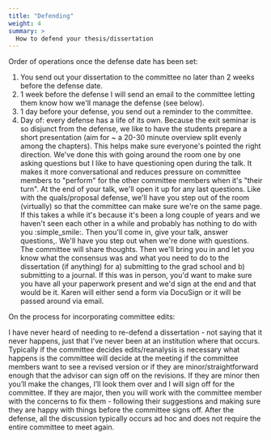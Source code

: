 ```yaml
---
title: "Defending"
weight: 4
summary: >
  How to defend your thesis/dissertation
---
```


Order of operations once the defense date has been set:

1) You send out your dissertation to the committee no later than 2 weeks before the defense date. 
2) 1 week before the defense I will send an email to the committee letting them know how we'll manage the defense (see below). 
3) 1 day before your defense, you send out a reminder to the committee. 
4) Day of: every defense has a life of its own. Because the exit seminar is so disjunct from the defense, we like to have the students prepare a short presentation (aim for ~ a 20-30 minute overview split evenly  among the chapters). This helps make sure everyone's pointed the right direction. We've done this with going around the room one by one asking questions but I like to have questioning open during the talk. It makes it more conversational and reduces pressure on committee members to "perform" for the other committee members when it's "their turn". At the end of your talk, we'll open it up for any last questions. Like with the quals/proposal defense, we'll have you step out of the room (virtually) so that the committee can make sure we're on the same page. If this takes a while it's because it's been a long couple of years and we haven't seen each other in a while and probably has nothing to do with you :simple_smile:. Then you'll come in, give your talk, answer questions,. We'll have you step out when we're done with questions. The committee will share thoughts. Then we'll bring you in and let you know what the consensus was and what you need to do to the dissertation (if anything) for a) submitting to the grad school and b) submitting to a journal. If this was in person, you'd want to make sure you have all your paperwork present and we'd sign at the end and that would be it. Karen will either send a form via DocuSign or it will be passed around via email.


On the process for incorporating committee edits:

I have never heard of needing to re-defend a dissertation - not saying that it never happens, just that I’ve never been at an institution where that occurs. Typically if the committee decides edits/reanalysis is necessary what happens is the committee will decide at the meeting if the committee members want to see a revised version or if they are minor/straightforward enough that the advisor can sign off on the revisions. If they are minor then you’ll make the changes, I’ll look them over and I will sign off for the committee. If they are major, then you will work with the committee member with the concerns to fix them - following their suggestions and making sure they are happy with things before the committee signs off. After the defense, all the discussion typically occurs ad hoc and does not require the entire committee to meet again. 